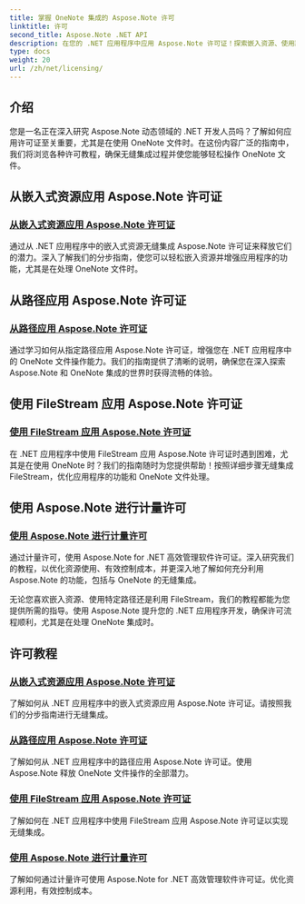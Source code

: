 ```yaml
---
title: 掌握 OneNote 集成的 Aspose.Note 许可
linktitle: 许可
second_title: Aspose.Note .NET API
description: 在您的 .NET 应用程序中应用 Aspose.Note 许可证！探索嵌入资源、使用路径、FileStream 和高效计量许可的分步指南。
type: docs
weight: 20
url: /zh/net/licensing/
---
```

## 介绍

您是一名正在深入研究 Aspose.Note 动态领域的 .NET 开发人员吗？了解如何应用许可证至关重要，尤其是在使用 OneNote 文件时。在这份内容广泛的指南中，我们将浏览各种许可教程，确保无缝集成过程并使您能够轻松操作 OneNote 文件。

## 从嵌入式资源应用 Aspose.Note 许可证
### [从嵌入式资源应用 Aspose.Note 许可证](./apply-license-embedded-resource/)

通过从 .NET 应用程序中的嵌入式资源无缝集成 Aspose.Note 许可证来释放它们的潜力。深入了解我们的分步指南，使您可以轻松嵌入资源并增强应用程序的功能，尤其是在处理 OneNote 文件时。

## 从路径应用 Aspose.Note 许可证
### [从路径应用 Aspose.Note 许可证](./apply-license-from-path/)

通过学习如何从指定路径应用 Aspose.Note 许可证，增强您在 .NET 应用程序中的 OneNote 文件操作能力。我们的指南提供了清晰的说明，确保您在深入探索 Aspose.Note 和 OneNote 集成的世界时获得流畅的体验。

## 使用 FileStream 应用 Aspose.Note 许可证
### [使用 FileStream 应用 Aspose.Note 许可证](./apply-license-using-filestream/)

在 .NET 应用程序中使用 FileStream 应用 Aspose.Note 许可证时遇到困难，尤其是在使用 OneNote 时？我们的指南随时为您提供帮助！按照详细步骤无缝集成 FileStream，优化应用程序的功能和 OneNote 文件处理。

## 使用 Aspose.Note 进行计量许可
### [使用 Aspose.Note 进行计量许可](./metered-licensing/)

通过计量许可，使用 Aspose.Note for .NET 高效管理软件许可证。深入研究我们的教程，以优化资源使用、有效控制成本，并更深入地了解如何充分利用 Aspose.Note 的功能，包括与 OneNote 的无缝集成。

无论您喜欢嵌入资源、使用特定路径还是利用 FileStream，我们的教程都能为您提供所需的指导。使用 Aspose.Note 提升您的 .NET 应用程序开发，确保许可流程顺利，尤其是在处理 OneNote 集成时。
## 许可教程
### [从嵌入式资源应用 Aspose.Note 许可证](./apply-license-embedded-resource/)
了解如何从 .NET 应用程序中的嵌入式资源应用 Aspose.Note 许可证。请按照我们的分步指南进行无缝集成。
### [从路径应用 Aspose.Note 许可证](./apply-license-from-path/)
了解如何从 .NET 应用程序中的路径应用 Aspose.Note 许可证。使用 Aspose.Note 释放 OneNote 文件操作的全部潜力。
### [使用 FileStream 应用 Aspose.Note 许可证](./apply-license-using-filestream/)
了解如何在 .NET 应用程序中使用 FileStream 应用 Aspose.Note 许可证以实现无缝集成。
### [使用 Aspose.Note 进行计量许可](./metered-licensing/)
了解如何通过计量许可使用 Aspose.Note for .NET 高效管理软件许可证。优化资源利用，有效控制成本。
